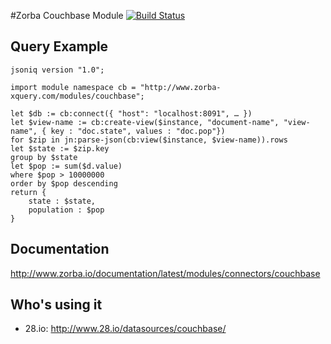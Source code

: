 #Zorba Couchbase Module [![Build Status](https://travis-ci.org/28msec/zorba-couchbase-module.svg?branch=master)](https://travis-ci.org/28msec/zorba-couchbase-module)

## Query Example
```jsoniq
jsoniq version "1.0";

import module namespace cb = "http://www.zorba-xquery.com/modules/couchbase";

let $db := cb:connect({ "host": "localhost:8091", … })
let $view-name := cb:create-view($instance, "document-name", "view-name", { key : "doc.state", values : "doc.pop"})
for $zip in jn:parse-json(cb:view($instance, $view-name)).rows
let $state := $zip.key
group by $state
let $pop := sum($d.value)
where $pop > 10000000
order by $pop descending
return {
    state : $state,
    population : $pop
}
```

## Documentation
http://www.zorba.io/documentation/latest/modules/connectors/couchbase

## Who's using it
* 28.io: http://www.28.io/datasources/couchbase/
